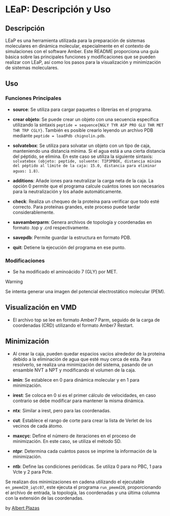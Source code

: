 # LEaP: Descripción y Uso

## Descripción

LEaP es una herramienta utilizada para la preparación de sistemas moleculares en dinámica molecular, especialmente en el contexto de simulaciones con el software Amber. Este README proporciona una guía básica sobre las principales funciones y modificaciones que se pueden realizar con LEaP, así como los pasos para la visualización y minimización de sistemas moleculares.

## Uso

### Funciones Principales

- **source**: Se utiliza para cargar paquetes o librerías en el programa.

- **crear objeto**: Se puede crear un objeto con una secuencia específica utilizando la sintaxis `peptide = sequence{NGLY TYR ASP PRO GLU THR MET THR TRP CGLY}`. También es posible crearlo leyendo un archivo PDB mediante `peptide = loadPdb chignolin.pdb`.

- **solvatebox**: Se utiliza para solvatar un objeto con un tipo de caja, manteniendo una distancia mínima. Si el agua está a una cierta distancia del péptido, se elimina. En este caso se utiliza la siguiente sintaxis: `solvatebox (objeto: peptide, solvente: TIP3PBOX, distancia mínima del péptido al límite de la caja: 15.0, distancia para eliminar aguas: 1.8)`.

- **additions**: Añade iones para neutralizar la carga neta de la caja. La opción 0 permite que el programa calcule cuántos iones son necesarios para la neutralización y los añade automáticamente.

- **check**: Realiza un chequeo de la proteína para verificar que todo esté correcto. Para proteínas grandes, este proceso puede tardar considerablemente.

- **saveamberparm**: Genera archivos de topología y coordenadas en formato .top y .crd respectivamente.

- **savepdb**: Permite guardar la estructura en formato PDB.

- **quit**: Detiene la ejecución del programa en ese punto.

### Modificaciones

- Se ha modificado el aminoácido 7 (GLY) por MET.

> [!WARNING]
> Se intenta generar una imagen del potencial electrostático molecular (PEM).

## Visualización en VMD

- El archivo top se lee en formato Amber7 Parm, seguido de la carga de coordenadas (CRD) utilizando el formato Amber7 Restart.

## Minimización

- Al crear la caja, pueden quedar espacios vacíos alrededor de la proteína debido a la eliminación de agua que esté muy cerca de esta. Para resolverlo, se realiza una minimización del sistema, pasando de un ensamble NVT a NPT y modificando el volumen de la caja.

- **imin**: Se establece en 0 para dinámica molecular y en 1 para minimización.

- **irest**: Se coloca en 0 si es el primer cálculo de velocidades, en caso contrario se debe modificar para mantener la misma dinámica.

- **ntx**: Similar a irest, pero para las coordenadas.

- **cut**: Establece el rango de corte para crear la lista de Verlet de los vecinos de cada átomo.

- **maxcyc**: Define el número de iteraciones en el proceso de minimización. En este caso, se utiliza el método SD.

- **ntpr**: Determina cada cuántos pasos se imprime la información de la minimización.

- **ntb**: Define las condiciones periódicas. Se utiliza 0 para no PBC, 1 para Vcte y 2 para Pcte.

Se realizan dos minimizaciones en cadena utilizando el ejecutable `en_pmemd20_iqtc07`, este ejecuta el programa `run_pmemd20`, proporcionando el archivo de entrada, la topología, las coordenadas y una última columna con la extensión de las coordenadas.


by [Albert Plazas](https://github.com/Alplalo)